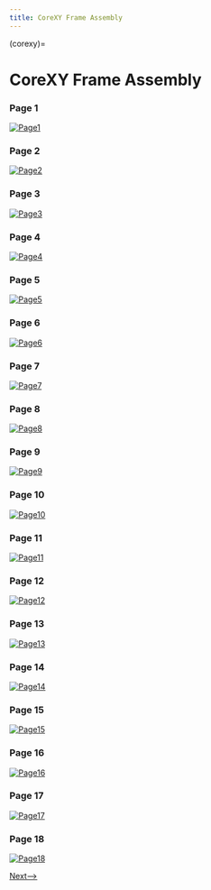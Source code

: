 ```yaml
---
title: CoreXY Frame Assembly
---
```


(corexy)=
# CoreXY Frame Assembly

### Page 1
[![Page1](_static/corexy0.png)](_static/corexy0.png)

### Page 2
[![Page2](_static/corexy1.png)](_static/corexy1.png)

### Page 3
[![Page3](_static/corexy2.png)](_static/corexy2.png)

### Page 4
[![Page4](_static/corexy3.png)](_static/corexy3.png)

### Page 5
[![Page5](_static/corexy4.png)](_static/corexy4.png)

### Page 6
[![Page6](_static/corexy5.png)](_static/corexy5.png)

### Page 7
[![Page7](_static/corexy6.png)](_static/corexy6.png)

### Page 8
[![Page8](_static/corexy7.png)](_static/corexy7.png)

### Page 9
[![Page9](_static/corexy8.png)](_static/corexy8.png)

### Page 10
[![Page10](_static/corexy9.png)](_static/corexy9.png)

### Page 11
[![Page11](_static/corexy10.png)](_static/corexy10.png)

### Page 12
[![Page12](_static/corexy11.png)](_static/corexy11.png)

### Page 13
[![Page13](_static/corexy12.png)](_static/corexy12.png)

### Page 14
[![Page14](_static/corexy13.png)](_static/corexy13.png)

### Page 15
[![Page15](_static/corexy14.png)](_static/corexy14.png)

### Page 16
[![Page16](_static/corexy15.png)](_static/corexy15.png)

### Page 17
[![Page17](_static/corexy16.png)](_static/corexy16.png)

### Page 18
[![Page18](_static/corexy17.png)](_static/corexy17.png)

[Next-->](./z_axis.md)
